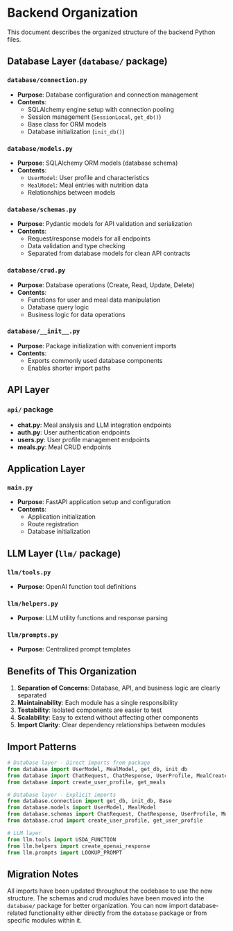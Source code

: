 # Backend Organization

This document describes the organized structure of the backend Python files.

## Database Layer (`database/` package)

### `database/connection.py`
- **Purpose**: Database configuration and connection management
- **Contents**:
  - SQLAlchemy engine setup with connection pooling
  - Session management (`SessionLocal`, `get_db()`)
  - Base class for ORM models
  - Database initialization (`init_db()`)

### `database/models.py`
- **Purpose**: SQLAlchemy ORM models (database schema)
- **Contents**:
  - `UserModel`: User profile and characteristics
  - `MealModel`: Meal entries with nutrition data
  - Relationships between models

### `database/schemas.py`
- **Purpose**: Pydantic models for API validation and serialization
- **Contents**:
  - Request/response models for all endpoints
  - Data validation and type checking
  - Separated from database models for clean API contracts

### `database/crud.py`
- **Purpose**: Database operations (Create, Read, Update, Delete)
- **Contents**:
  - Functions for user and meal data manipulation
  - Database query logic
  - Business logic for data operations

### `database/__init__.py`
- **Purpose**: Package initialization with convenient imports
- **Contents**:
  - Exports commonly used database components
  - Enables shorter import paths

## API Layer

### `api/` package
- **chat.py**: Meal analysis and LLM integration endpoints
- **auth.py**: User authentication endpoints
- **users.py**: User profile management endpoints  
- **meals.py**: Meal CRUD endpoints

## Application Layer

### `main.py`
- **Purpose**: FastAPI application setup and configuration
- **Contents**:
  - Application initialization
  - Route registration
  - Database initialization

## LLM Layer (`llm/` package)

### `llm/tools.py`
- **Purpose**: OpenAI function tool definitions

### `llm/helpers.py`  
- **Purpose**: LLM utility functions and response parsing

### `llm/prompts.py`
- **Purpose**: Centralized prompt templates

## Benefits of This Organization

1. **Separation of Concerns**: Database, API, and business logic are clearly separated
2. **Maintainability**: Each module has a single responsibility
3. **Testability**: Isolated components are easier to test
4. **Scalability**: Easy to extend without affecting other components
5. **Import Clarity**: Clear dependency relationships between modules

## Import Patterns

```python
# Database layer - Direct imports from package
from database import UserModel, MealModel, get_db, init_db
from database import ChatRequest, ChatResponse, UserProfile, MealCreate
from database import create_user_profile, get_meals

# Database layer - Explicit imports
from database.connection import get_db, init_db, Base
from database.models import UserModel, MealModel
from database.schemas import ChatRequest, ChatResponse, UserProfile, MealCreate
from database.crud import create_user_profile, get_user_profile

# LLM layer
from llm.tools import USDA_FUNCTION
from llm.helpers import create_openai_response
from llm.prompts import LOOKUP_PROMPT
```

## Migration Notes

All imports have been updated throughout the codebase to use the new structure. The schemas and crud modules have been moved into the `database/` package for better organization. You can now import database-related functionality either directly from the `database` package or from specific modules within it.
